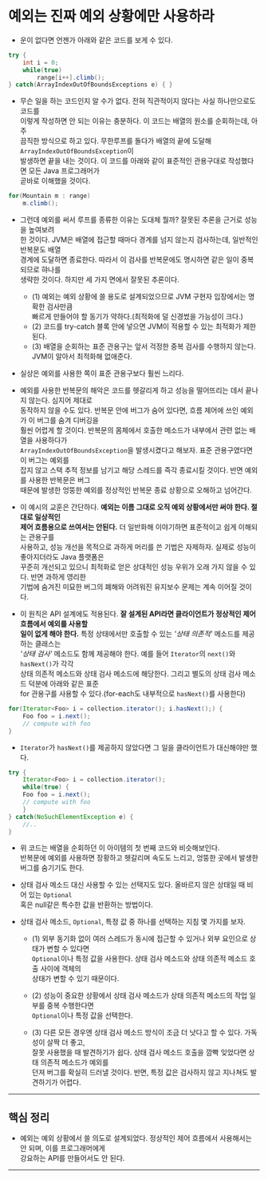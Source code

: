 # 예외는 진짜 예외 상황에만 사용하라

- 운이 없다면 언젠가 아래와 같은 코드를 보게 수 있다.

```java
try {
    int i = 0;
    while(true)
        range[i++].climb();
} catch(ArrayIndexOutOfBoundsExceptions e) { }
```

- 무슨 일을 하는 코드인지 알 수가 없다. 전혀 직관적이지 않다는 사실 하나만으로도 코드를  
  이렇게 작성하면 안 되는 이유는 충분하다. 이 코드는 배열의 원소를 순회하는데, 아주  
  끔직한 방식으로 하고 있다. 무한루프를 돌다가 배열의 끝에 도달해 `ArrayIndexOutOfBoundsException`이  
  발생하면 끝을 내는 것이다. 이 코드를 아래와 같이 표준적인 관용구대로 작성했다면 모든 Java 프로그래머가  
  곧바로 이해했을 것이다.

```java
for(Mountain m : range)
    m.climb();
```

- 그런데 예외를 써서 루프를 종류한 이유는 도대체 뭘까? 잘못된 추론을 근거로 성능을 높여보려  
  한 것이다. JVM은 배열에 접근할 때마다 경계를 넘지 않는지 검사하는데, 일반적인 반복문도 배열  
  경계에 도달하면 종료한다. 따라서 이 검사를 반복문에도 명시하면 같은 일이 중복되므로 햐나를  
  생략한 것이다. 하지만 세 가지 면에서 잘못된 추론이다.

  - (1) 예외는 예외 상황에 쓸 용도로 설계되었으므로 JVM 구현자 입장에서는 명확한 검사만큼  
    빠르게 만들어야 할 동기가 약하다.(최적화에 덜 신경썼을 가능성이 크다.)
  - (2) 코드를 try-catch 블록 안에 넣으면 JVM이 적용할 수 있는 최적화가 제한된다.
  - (3) 배열을 순회하는 표준 관용구는 앞서 걱정한 중복 검사를 수행하지 않는다.  
    JVM이 알아서 최적화해 없애준다.

- 실상은 예외를 사용한 쪽이 표준 관용구보다 훨씬 느리다.

- 예외를 사용한 반복문의 해악은 코드를 헷갈리게 하고 성능을 떨어뜨리는 데서 끝나지 않는다. 심지어 제대로  
  동작하지 않을 수도 있다. 반복문 안에 버그가 숨어 있다면, 흐름 제어에 쓰인 예외가 이 버그를 숨겨 디버깅을  
  훨씬 어렵게 할 것이다. 반복문의 몸체에서 호출한 메소드가 내부에서 관련 없는 배열을 사용하다가  
  `ArrayIndexOutOfBoundsException`을 발생시켰다고 해보자. 표준 관용구였다면 이 버그는 예외를  
  잡지 않고 스택 추적 정보를 남기고 해당 스레드를 즉각 종료시킬 것이다. 반면 예외를 사용한 반복문은 버그  
  때문에 발생한 엉뚱한 예외를 정상적인 반복문 종료 상황으로 오해하고 넘어간다.

- 이 예시의 교훈은 간단하다. **예외는 이름 그대로 오직 예외 상황에서만 써야 한다. 절대로 일상적인**  
  **제어 흐름용으로 쓰여서는 안된다.** 더 일반화해 이야기하면 표준적이고 쉽게 이해되는 관용구를  
  사용하고, 성능 개선을 목적으로 과하게 머리를 쓴 기법은 자제하자. 실제로 성능이 좋아지더라도 Java 플랫폼은  
  꾸준히 개선되고 있으니 최적화로 얻은 상대적인 성능 우위가 오래 가지 않을 수 있다. 반면 과하게 영리한  
  기법에 숨겨진 미묘한 버그의 폐해와 어려워진 유지보수 문제는 계속 이어질 것이다.

- 이 원칙은 API 설계에도 적용된다. **잘 설계된 API라면 클라이언트가 정상적인 제어 흐름에서 예외를 사용할**  
  **일이 없게 해야 한다.** 특정 상태에서만 호출할 수 있는 _'상태 의존적'_ 메소드를 제공하는 클래스는  
  _'상태 검사'_ 메소드도 함께 제공해야 한다. 예를 들어 `Iterator`의 `next()`와 `hasNext()`가 각각  
  상태 의존적 메소드와 상태 검사 메소드에 해당한다. 그리고 별도의 상태 검사 메소드 덕분에 아래와 같은 표준  
  for 관용구를 사용할 수 있다.(for-each도 내부적으로 `hasNext()`를 사용한다)

```java
for(Iterator<Foo> i = collection.iterator(); i.hasNext();) {
    Foo foo = i.next();
    // compute with foo
}
```

- `Iterator`가 `hasNext()`를 제공하지 않았다면 그 일을 클라이언트가 대신해야만 했다.

```java
try {
    Iterator<Foo> i = collection.iterator();
    while(true) {
	Foo foo = i.next();
	// compute with foo
    }
} catch(NoSuchElementException e) {
    //..
}
```

- 위 코드는 배열을 순회하던 이 아이템의 첫 번째 코드와 비슷해보인다.  
  반복문에 예외를 사용하면 장황하고 헷갈리며 속도도 느리고, 엉뚱한 곳에서 발생한 버그를 숨기기도 한다.

- 상태 검사 메소드 대신 사용할 수 있는 선택지도 있다. 올바르지 않은 상태일 때 비어 있는 `Optional`  
  혹은 null같은 특수한 값을 반환하는 방법이다.

- 상태 검사 메소드, `Optional`, 특정 값 중 하나를 선택하는 지침 몇 가지를 보자.

  - (1) 외부 동기화 없이 여러 스레드가 동시에 접근할 수 있거나 외부 요인으로 상태가 변할 수 있다면  
    `Optional`이나 특정 값을 사용한다. 상태 검사 메소드와 상태 의존적 메소드 호출 사이에 객체의  
    상태가 변할 수 있기 때문이다.

  - (2) 성능이 중요한 상황에서 상태 검사 메소드가 상태 의존적 메소드의 작업 일부를 중복 수행한다면  
    `Optional`이나 특정 값을 선택한다.

  - (3) 다른 모든 경우엔 상태 검사 메소드 방식이 조금 더 낫다고 할 수 있다. 가독성이 살짝 더 좋고,  
    잘못 사용했을 때 발견하기가 쉽다. 상태 검사 메소드 호출을 깜빡 잊었다면 상태 의존적 메소드가 예외를  
    던져 버그를 확실히 드러낼 것이다. 반면, 특정 값은 검사하지 않고 지나쳐도 발견하기가 어렵다.

<hr/>

## 핵심 정리

- 예외는 예외 상황에서 쓸 의도로 설계되었다. 정상적인 제어 흐름에서 사용해서는 안 되며, 이를 프로그래머에게  
  강요하는 API를 만들어서도 안 된다.

<hr/>
